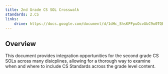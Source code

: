 ```yaml
---
title: 2nd Grade CS SOL Crosswalk
standards: 2.CS
links:
    drive: https://docs.google.com/document/d/1dHc_ShsKPFpuOcvUbC9o0TQEuH8KRgL2oiHBZPFPchM/edit?usp=drive_link
---
```


## Overview
This document provides integration opportunities for the second grade CS SOLs across many disicplines, allowing for a thorough way to examine when and where to include CS Standards across the grade level content.

